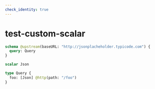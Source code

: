 ```yaml
---
check_identity: true
---
```


# test-custom-scalar

```graphql @server
schema @upstream(baseURL: "http://jsonplacheholder.typicode.com") {
  query: Query
}

scalar Json

type Query {
  foo: [Json] @http(path: "/foo")
}
```
